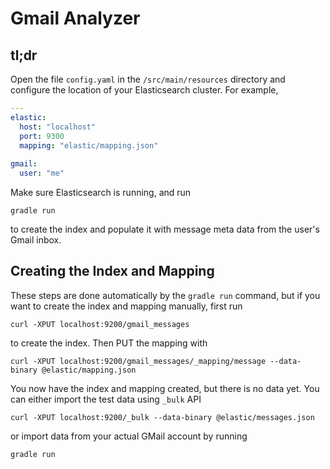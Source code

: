 # Gmail Analyzer

## tl;dr

Open the file `config.yaml` in the `/src/main/resources` directory and configure the location of your Elasticsearch cluster. For example,

```yml
---
elastic:
  host: "localhost"
  port: 9300
  mapping: "elastic/mapping.json"
  
gmail:
  user: "me"
 ```
 
 Make sure Elasticsearch is running, and run
 
 ```
 gradle run
 ```
 
 to create the index and populate it with message meta data from the user's Gmail inbox.
 
## Creating the Index and Mapping
 
These steps are done automatically by the `gradle run` command, but if you want to create the index and mapping manually, first run
 
 ```
 curl -XPUT localhost:9200/gmail_messages
 ```
 
 to create the index. Then PUT the mapping with
 
 ```
 curl -XPUT localhost:9200/gmail_messages/_mapping/message --data-binary @elastic/mapping.json
 ```
 
 You now have the index and mapping created, but there is no data yet. You can either import the test data using `_bulk` API
 
 
 ```
 curl -XPUT localhost:9200/_bulk --data-binary @elastic/messages.json
 ```
 
 or import data from your actual GMail account by running 
 
 ```
 gradle run
 ```
 
 